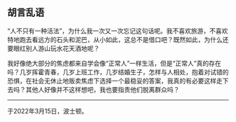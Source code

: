## 胡言乱语

“人不只有一种活法”，为什么我一次又一次忘记这句话呢。我不喜欢旅游，不喜欢特地跑去看远方的石头和泥巴，从小如此，这总不是借口吧？既然如此，为什么还要眼红别人游山玩水花天酒地呢？

我好像绝大部分的焦虑都来自学会像“正常人”一样生活，但是“正常人”真的存在吗？几岁挥霍青春，几岁上班工作，几岁结婚生子，怎样与人相处，抱着对试错的恐惧，在社会无休止地贩卖焦虑下选择一个最稳妥的答案，我真的有必要这样走下去吗？其他人好像并不这样想吧，我也要指责他们脱离群众吗？

------

于2022年3月15日，波士顿。
